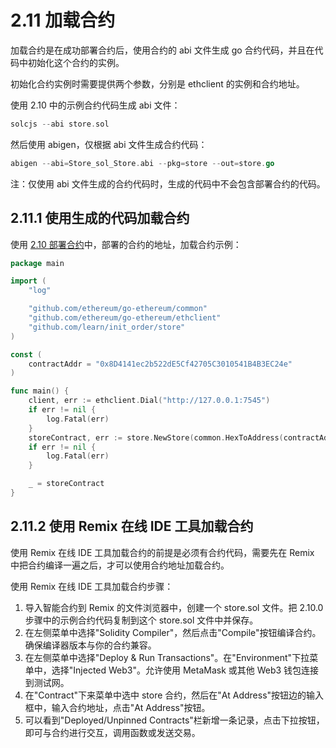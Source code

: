 # 2.11 加载合约

加载合约是在成功部署合约后，使用合约的 abi 文件生成 go 合约代码，并且在代码中初始化这个合约的实例。

初始化合约实例时需要提供两个参数，分别是 ethclient 的实例和合约地址。

使用 2.10 中的示例合约代码生成 abi 文件：

```go
solcjs --abi store.sol
```

然后使用 abigen，仅根据 abi 文件生成合约代码：

```go
abigen --abi=Store_sol_Store.abi --pkg=store --out=store.go
```

注：仅使用 abi 文件生成的合约代码时，生成的代码中不会包含部署合约的代码。

## 2.11.1 使用生成的代码加载合约

使用 [2.10 部署合约](https://ga0qygsx4pl.feishu.cn/wiki/NDBLwpwlJiV3frkMf2Ic170bnUh)中，部署的合约的地址，加载合约示例：

```go
package main

import (
    "log"

    "github.com/ethereum/go-ethereum/common"
    "github.com/ethereum/go-ethereum/ethclient"
    "github.com/learn/init_order/store"
)

const (
    contractAddr = "0x8D4141ec2b522dE5Cf42705C3010541B4B3EC24e"
)

func main() {
    client, err := ethclient.Dial("http://127.0.0.1:7545")
    if err != nil {
        log.Fatal(err)
    }
    storeContract, err := store.NewStore(common.HexToAddress(contractAddr), client)
    if err != nil {
        log.Fatal(err)
    }

    _ = storeContract
}
```

## 2.11.2 使用 Remix 在线 IDE 工具加载合约

使用 Remix 在线 IDE 工具加载合约的前提是必须有合约代码，需要先在 Remix 中把合约编译一遍之后，才可以使用合约地址加载合约。

使用 Remix 在线 IDE 工具加载合约步骤：

1. 导入智能合约到 Remix 的文件浏览器中，创建一个 store.sol 文件。把 2.10.0 步骤中的示例合约代码复制到这个 store.sol 文件中并保存。
2. 在左侧菜单中选择"Solidity Compiler"，然后点击"Compile"按钮编译合约。确保编译器版本与你的合约兼容。
3. 在左侧菜单中选择"Deploy & Run Transactions"。在"Environment"下拉菜单中，选择"Injected Web3"。允许使用 MetaMask 或其他 Web3 钱包连接到测试网。
4. 在"Contract"下来菜单中选中 store 合约，然后在"At Address"按钮边的输入框中，输入合约地址，点击"At Address"按钮。
5. 可以看到"Deployed/Unpinned Contracts"栏新增一条记录，点击下拉按钮，即可与合约进行交互，调用函数或发送交易。

